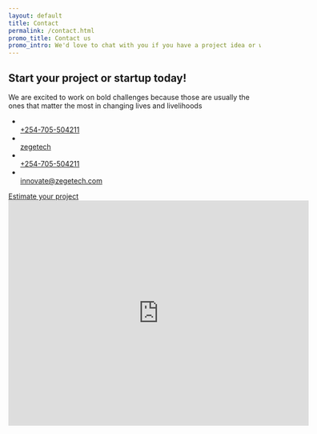 ```yaml
---
layout: default
title: Contact
permalink: /contact.html
promo_title: Contact us
promo_intro: We'd love to chat with you if you have a project idea or want to find out more about our services. Coffee on us!
---
```

<!-- ******Contact Section****** --> 
<section class="contact-section section">
	<div class="container">
		<h2 class="title text-center">Start your project or startup today!</h2>
		<p class="intro text-center">We are excited to work on bold challenges because those are usually the ones that matter the most in changing lives and livelihoods</p>
		<ul class="contact-info list-inline text-center">
			<li class="tel"><a href="tel:+254705504211"><span class="fs1" aria-hidden="true" data-icon="&#x77;"></span><br/>  +254-705-504211 </a></li>
			<li class="Skype"><a href="skype:zegetech"><span class="fs1" aria-hidden="true" data-icon="&#xe0a2;"></span><br/> zegetech </a></li>
			<li class="tel"><a href="whatsapp://send?number=+254705504211"><span class="fs1 fa fa-whatsapp" aria-hidden="true"></span><br/> +254-705-504211 </a></li>
			<li class="email"><a href="mailto:innovate@zegetech.com"><span class="fs1" aria-hidden="true" data-icon="&#xe010;"></span><br/> innovate@zegetech.com </a></li>
		</ul>
		<div class="text-center col-md-12 col-sm-12 col-xs-12 form-group">
			<a href="estimate.html" class="btn btn-lg  btn-cta btn-cta-primary">Estimate your project</a>
		</div> 
	</div><!--//container-->
</section><!--//contact-section-->
<!-- ******Map Section****** --> 
<section class="map-section section">
	<div class="gmap-wrapper">
		<!--//You need to embed your own google map below-->
		<!--//Ref: https://support.google.com/maps/answer/144361?co=GENIE.Platform%3DDesktop&hl=en -->
		<iframe src="https://www.google.com/maps/embed?pb=!1m18!1m12!1m3!1d3988.7925534713568!2d36.76321735003709!3d-1.2992559360015454!2m3!1f0!2f0!3f0!3m2!1i1024!2i768!4f13.1!3m3!1m2!1s0x182f1a6bf3efffff%3A0x111775bb295f8d1f!2sNairobi+Garage!5e0!3m2!1sen!2ske!4v1485611557670" width="600" height="450" frameborder="0" style="border:0" allowfullscreen id="map-canvas" ></iframe>
	</div><!--//gmap-wrapper-->
</section><!--//map-section-->
